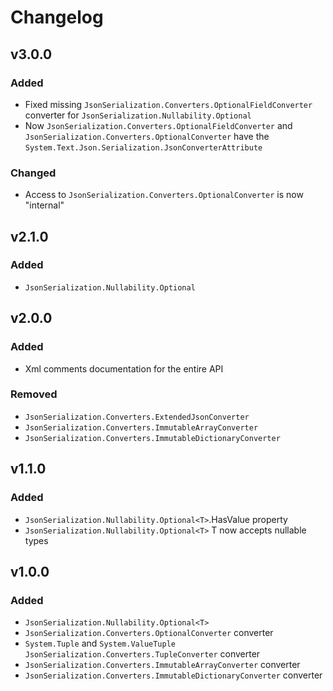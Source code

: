 # Changelog

## v3.0.0

### Added

- Fixed missing `JsonSerialization.Converters.OptionalFieldConverter` converter for `JsonSerialization.Nullability.Optional`
- Now `JsonSerialization.Converters.OptionalFieldConverter` and `JsonSerialization.Converters.OptionalConverter` have the `System.Text.Json.Serialization.JsonConverterAttribute`

### Changed

- Access to `JsonSerialization.Converters.OptionalConverter` is now "internal"

## v2.1.0

### Added

- `JsonSerialization.Nullability.Optional`

## v2.0.0

### Added

- Xml comments documentation for the entire API

### Removed

- `JsonSerialization.Converters.ExtendedJsonConverter`
- `JsonSerialization.Converters.ImmutableArrayConverter`
- `JsonSerialization.Converters.ImmutableDictionaryConverter`

## v1.1.0

### Added

- `JsonSerialization.Nullability.Optional<T>`.HasValue property
- `JsonSerialization.Nullability.Optional<T>` T now accepts nullable types

## v1.0.0

### Added

- `JsonSerialization.Nullability.Optional<T>`
- `JsonSerialization.Converters.OptionalConverter` converter
- `System.Tuple` and `System.ValueTuple` `JsonSerialization.Converters.TupleConverter` converter
- `JsonSerialization.Converters.ImmutableArrayConverter` converter
- `JsonSerialization.Converters.ImmutableDictionaryConverter` converter
